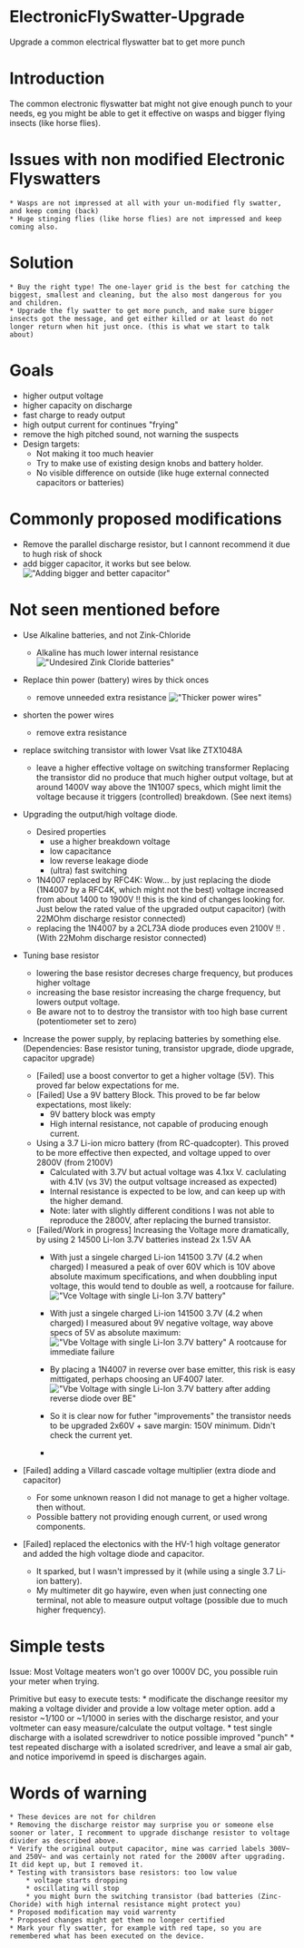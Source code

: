 # ElectronicFlySwatter-Upgrade
Upgrade a common electrical flyswatter bat to get more punch

# Introduction

The common electronic flyswatter bat might not give enough punch to your needs, eg you might be able to get it effective on wasps and bigger flying insects (like horse flies).

# Issues with non modified Electronic Flyswatters

    * Wasps are not impressed at all with your un-modified fly swatter, and keep coming (back)
    * Huge stinging flies (like horse flies) are not impressed and keep coming also.

# Solution

    * Buy the right type! The one-layer grid is the best for catching the biggest, smallest and cleaning, but the also most dangerous for you and children.
    * Upgrade the fly swatter to get more punch, and make sure bigger insects got the message, and get either killed or at least do not longer return when hit just once. (this is what we start to talk about)

# Goals 

* higher output voltage
* higher capacity on discharge
* fast charge to ready output
* high output current for continues "frying"
* remove the high pitched sound, not warning the suspects
* Design targets:
    * Not making it too much heavier
    * Try to make use of existing design knobs and battery holder.
    * No visible difference on outside (like huge external connected capacitors or batteries)

# Commonly proposed modifications

* Remove the parallel discharge resistor, but I cannont recommend it due to hugh risk of shock
* add bigger capacitor, it works but see below. 
   !["Adding bigger and better capacitor"](pictures/IMG_9746.JPG "IMG_9746.JPG")

# Not seen mentioned before

* Use Alkaline batteries, and not Zink-Chloride
    * Alkaline has much lower internal resistance
     !["Undesired Zink Cloride batteries"](pictures/IMG_9744.JPG "IMG_9744.JPG")
* Replace thin power (battery) wires by thick onces
    * remove unneeded extra resistance
    !["Thicker power wires"](pictures/IMG_9747.JPG "IMG_9747.JPG")
* shorten the power wires
    * remove extra resistance
* replace switching transistor with lower Vsat like ZTX1048A
    * leave a higher effective voltage on switching transformer
    Replacing the transistor did no produce that much higher output voltage, but at around 1400V way above the 1N1007 specs, which might limit the voltage because it triggers (controlled) breakdown. (See next items) 
* Upgrading the output/high voltage diode.
    * Desired properties
        * use a higher breakdown voltage
        * low capacitance
        * low reverse leakage diode
        * (ultra) fast switching
    * 1N4007 replaced by RFC4K:  Wow... by just replacing the diode (1N4007 by a RFC4K, which might not the best) voltage increased from about 1400 to 1900V !! this is the kind of changes looking for. Just below the rated value of the upgraded output capacitor) (with 22MOhm discharge resistor connected)
    * replacing the 1N4007 by a 2CL73A diode produces even 2100V !! . (With 22Mohm discharge resistor connected)
* Tuning base resistor
    * lowering the base resistor decreses charge frequency, but produces higher voltage
    * increasing the base resistor increasing the charge frequency, but lowers output voltage.
    * Be aware not to to destroy the transistor with too high base current (potentiometer set to zero)
* Increase the power supply, by replacing batteries by something else. (Dependencies: Base resistor tuning, transistor upgrade, diode upgrade, capacitor upgrade)
    * [Failed] use a boost convertor to get a higher voltage (5V). This proved far below expectations for me.
    * [Failed] Use a 9V battery Block. This proved to be far below expectations, most likely:
        * 9V battery block was empty
        * High internal resistance, not capable of producing enough current.
    * Using a 3.7 Li-ion micro battery (from RC-quadcopter). This proved to be more effective then expected, and voltage upped to over 2800V (from 2100V) 
        * Calculated with 3.7V but actual voltage was 4.1xx V. caclulating with 4.1V (vs 3V) the output voltsage increased as expected)
        * Internal resistance is expected to be low, and can keep up with the higher demand.
        * Note: later with slightly different conditions I was not able to reproduce the 2800V, after replacing the burned transistor.
    * [Failed/Work in progress] Increasing the Voltage more dramatically, by using 2 14500 Li-Ion 3.7V batteries instead 2x 1.5V AA
        * With just a singele charged Li-ion 141500 3.7V (4.2 when charged) I measured a peak of over 60V which is 10V above absolute maximum specifications, and when doubbling input voltage, this would tend to double as well, a rootcause for failure.
           !["Vce Voltage with single Li-Ion 3.7V battery"](pictures/DS1Z_QuickPrint56.bmp "DS1Z_QuickPrint56.bmp")

        * With just a singele charged Li-ion 141500 3.7V (4.2 when charged) I measured about 9V negative voltage, way above specs of 5V as absolute maximum: 
           !["Vbe Voltage with single Li-Ion 3.7V battery"](pictures/DS1Z_QuickPrint57.bmp "DS1Z_QuickPrint57.bmp")
           A rootcause for immediate failure
        * By placing a 1N4007 in reverse over base emitter, this risk is easy mittigated, perhaps choosing an UF4007 later.
        !["Vbe Voltage with single Li-Ion 3.7V battery after adding reverse diode over BE"](pictures/DS1Z_QuickPrint58.bmp "DS1Z_QuickPrint58.bmp")

        * So it is clear now for futher "improvements" the transistor needs to be upgraded 2x60V + save margin: 150V minimum. Didn't check the current yet.
        * 
  
* [Failed] adding a Villard cascade voltage multiplier (extra diode and capacitor)
    * For some unknown reason I did not manage to get a higher voltage. then without.
    * Possible battery not providing enough current, or used wrong components.
* [Failed] replaced the electonics with the HV-1 high voltage generator and added the high voltage diode and capacitor.
    * It sparked, but I wasn't impressed by it (while using a single 3.7 Li-ion battery).
    * My multimeter dit go haywire, even when just connecting one terminal, not able to measure output voltage (possible due to much higher frequency).

# Simple tests

Issue: Most Voltage meaters won't go over 1000V DC, you possible ruin your meter when trying.

Primitive but easy to execute tests:
    * modificate the dischange reesitor my making a voltage divider and provide a low voltage meter option.
     add a resistor ~1/100 or ~1/1000 in series with the discharge resistor, and your voltmeter can easy measure/calculate the output voltage. 
    * test single discharge with a isolated screwdriver to notice possible improved "punch"
    * test repeated discharge with a isolated scredriver, and leave a smal air gab, and notice imporivemd in speed is discharges again.

# Words of warning

    * These devices are not for children
    * Removing the discharge reistor may surprise you or someone else sooner or later, I recomment to upgrade dischange resistor to voltage divider as described above.
    * Verify the original output capacitor, mine was carried labels 300V~  and 250V~ and was certainly not rated for the 2000V after upgrading. It did kept up, but I removed it.
    * Testing with transistors base resistors: too low value
        * voltage starts dropping
        * oscillating will stop
        * you might burn the switching transistor (bad batteries (Zinc-Choride) with high internal resistance might protect you)
    * Proposed modification may void warrenty
    * Proposed changes might get them no longer certified
    * Mark your fly swatter, for example with red tape, so you are remembered what has been executed on the device.
